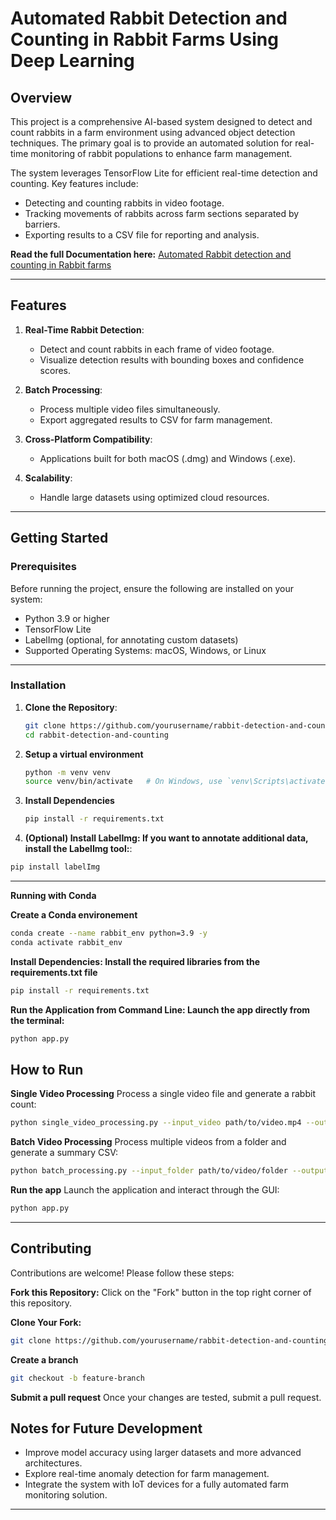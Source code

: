 # Automated Rabbit Detection and Counting in Rabbit Farms Using Deep Learning

## Overview

This project is a comprehensive AI-based system designed to detect and count rabbits in a farm environment using advanced object detection techniques. The primary goal is to provide an automated solution for real-time monitoring of rabbit populations to enhance farm management.

The system leverages TensorFlow Lite for efficient real-time detection and counting. Key features include:
- Detecting and counting rabbits in video footage.
- Tracking movements of rabbits across farm sections separated by barriers.
- Exporting results to a CSV file for reporting and analysis.

**Read the full Documentation here:** [Automated Rabbit detection and counting in Rabbit farms](https://dg-ai.gitbook.io/ai-rabbit-classification)

---

## Features

1. **Real-Time Rabbit Detection**:
   - Detect and count rabbits in each frame of video footage.
   - Visualize detection results with bounding boxes and confidence scores.

2. **Batch Processing**:
   - Process multiple video files simultaneously.
   - Export aggregated results to CSV for farm management.

3. **Cross-Platform Compatibility**:
   - Applications built for both macOS (.dmg) and Windows (.exe).

4. **Scalability**:
   - Handle large datasets using optimized cloud resources.

---


## Getting Started

### Prerequisites

Before running the project, ensure the following are installed on your system:

- Python 3.9 or higher
- TensorFlow Lite
- LabelImg (optional, for annotating custom datasets)
- Supported Operating Systems: macOS, Windows, or Linux

---

### Installation

1. **Clone the Repository**:
   ```bash
   git clone https://github.com/yourusername/rabbit-detection-and-counting.git
   cd rabbit-detection-and-counting
   ```
2.  **Setup a virtual environment**
	```bash
	python -m venv venv
	source venv/bin/activate   # On Windows, use `venv\Scripts\activate`
	```
3.  **Install Dependencies**
	```bash
	pip install -r requirements.txt
	```
4.  **(Optional) Install LabelImg: If you want to annotate additional data, install the LabelImg tool:**:
```bash
pip install labelImg
```
---
**Running with Conda**

**Create a Conda environement**
```bash
conda create --name rabbit_env python=3.9 -y
conda activate rabbit_env
```
**Install Dependencies: Install the required libraries from the requirements.txt file**

```bash
pip install -r requirements.txt
```

**Run the Application from Command Line: Launch the app directly from the terminal:**
```bash
python app.py
```

## How to Run

**Single Video Processing**
Process a single video file and generate a rabbit count:
```bash
python single_video_processing.py --input_video path/to/video.mp4 --output_folder path/to/output
```
**Batch Video Processing**
Process multiple videos from a folder and generate a summary CSV:
```bash
python batch_processing.py --input_folder path/to/video/folder --output_csv path/to/output.csv
```
**Run the app**
Launch the application and interact through the GUI:
```bash
python app.py
```
---

## Contributing

Contributions are welcome! Please follow these steps:

**Fork this Repository:**
Click on the "Fork" button in the top right corner of this repository.

**Clone Your Fork:**
```bash
git clone https://github.com/yourusername/rabbit-detection-and-counting.git
```
**Create a branch**
```bash
git checkout -b feature-branch
```
**Submit a pull request**
Once your changes are tested, submit a pull request.

## Notes for Future Development

- Improve model accuracy using larger datasets and more advanced architectures.
- Explore real-time anomaly detection for farm management.
- Integrate the system with IoT devices for a fully automated farm monitoring solution.

---
